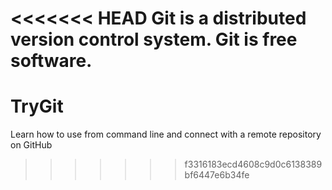 <<<<<<< HEAD
Git is a distributed version control system.
Git is free software.
=======
# TryGit
Learn how to use from command line and connect with a remote repository on GitHub
>>>>>>> f3316183ecd4608c9d0c6138389bf6447e6b34fe
